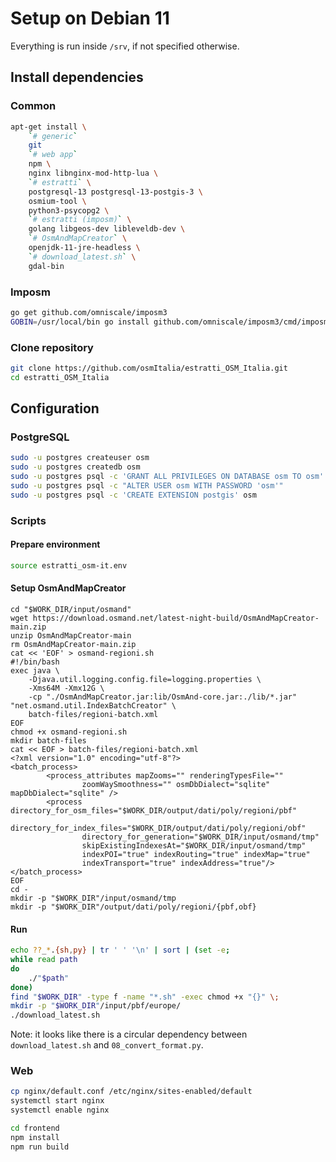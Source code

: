 # Setup on Debian 11

Everything is run inside `/srv`, if not specified otherwise.

## Install dependencies

### Common

```bash
apt-get install \
    `# generic`
    git 
    `# web app`
    npm \
    nginx libnginx-mod-http-lua \
    `# estratti` \
    postgresql-13 postgresql-13-postgis-3 \
    osmium-tool \
    python3-psycopg2 \
    `# estratti (imposm)` \
    golang libgeos-dev libleveldb-dev \
    `# OsmAndMapCreator` \
    openjdk-11-jre-headless \
    `# download_latest.sh` \
    gdal-bin
```

### Imposm

```bash
go get github.com/omniscale/imposm3
GOBIN=/usr/local/bin go install github.com/omniscale/imposm3/cmd/imposm
```

### Clone repository

```bash
git clone https://github.com/osmItalia/estratti_OSM_Italia.git
cd estratti_OSM_Italia
```

## Configuration

### PostgreSQL

```bash
sudo -u postgres createuser osm
sudo -u postgres createdb osm
sudo -u postgres psql -c 'GRANT ALL PRIVILEGES ON DATABASE osm TO osm'
sudo -u postgres psql -c "ALTER USER osm WITH PASSWORD 'osm'"
sudo -u postgres psql -c 'CREATE EXTENSION postgis' osm
```

### Scripts

#### Prepare environment

```bash
source estratti_osm-it.env
```

#### Setup OsmAndMapCreator

```
cd "$WORK_DIR/input/osmand"
wget https://download.osmand.net/latest-night-build/OsmAndMapCreator-main.zip
unzip OsmAndMapCreator-main
rm OsmAndMapCreator-main.zip
cat << 'EOF' > osmand-regioni.sh
#!/bin/bash
exec java \
    -Djava.util.logging.config.file=logging.properties \
    -Xms64M -Xmx12G \
    -cp "./OsmAndMapCreator.jar:lib/OsmAnd-core.jar:./lib/*.jar" "net.osmand.util.IndexBatchCreator" \
    batch-files/regioni-batch.xml
EOF
chmod +x osmand-regioni.sh
mkdir batch-files
cat << EOF > batch-files/regioni-batch.xml
<?xml version="1.0" encoding="utf-8"?>
<batch_process>
        <process_attributes mapZooms="" renderingTypesFile=""
                zoomWaySmoothness="" osmDbDialect="sqlite" mapDbDialect="sqlite" />
        <process directory_for_osm_files="$WORK_DIR/output/dati/poly/regioni/pbf"
                directory_for_index_files="$WORK_DIR/output/dati/poly/regioni/obf"
                directory_for_generation="$WORK_DIR/input/osmand/tmp"
                skipExistingIndexesAt="$WORK_DIR/input/osmand/tmp"
                indexPOI="true" indexRouting="true" indexMap="true"
                indexTransport="true" indexAddress="true"/>
</batch_process>
EOF
cd -
mkdir -p "$WORK_DIR"/input/osmand/tmp
mkdir -p "$WORK_DIR"/output/dati/poly/regioni/{pbf,obf}
```

#### Run

```bash
echo ??_*.{sh,py} | tr ' ' '\n' | sort | (set -e;
while read path
do
    ./"$path"
done)
find "$WORK_DIR" -type f -name "*.sh" -exec chmod +x "{}" \;
mkdir -p "$WORK_DIR"/input/pbf/europe/
./download_latest.sh
```

Note: it looks like there is a circular dependency between `download_latest.sh` and `08_convert_format.py`.

### Web

```bash
cp nginx/default.conf /etc/nginx/sites-enabled/default
systemctl start nginx
systemctl enable nginx

cd frontend
npm install
npm run build
```

